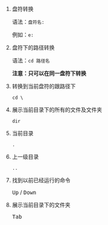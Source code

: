 1. 盘符转换

   语法：`盘符名:`

   例如：`e:`

2. 盘符下的路径转换

   语法：`cd 路径名`

   **注意：只可以在同一盘符下转换**

3. 转换到当前盘符的跟路径下

   `cd \`

4. 展示当前目录下的所有的文件及文件夹

   `dir`

5. 当前目录

   `.`

6. 上一级目录

   `..`

7. 找到以前已经运行的命令

   <kbd>Up</kbd> / <kbd>Down</kbd>

8. 展示当前目录下的文件夹

   <kbd>Tab</kbd>

